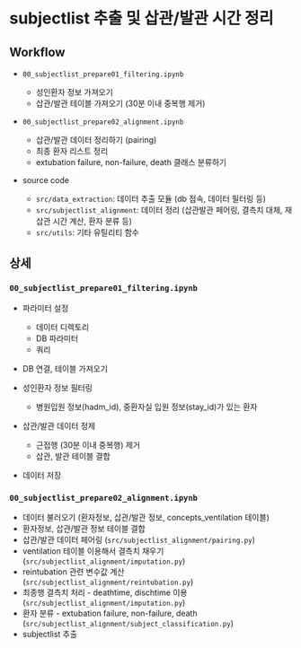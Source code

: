 # subjectlist 추출 및 삽관/발관 시간 정리

## Workflow

- `00_subjectlist_prepare01_filtering.ipynb`
    - 성인환자 정보 가져오기
    - 삽관/발관 테이블 가져오기 (30분 이내 중복행 제거)
- `00_subjectlist_prepare02_alignment.ipynb`
    - 삽관/발관 데이터 정리하기 (pairing)
    - 최종 환자 리스트 정리
    - extubation failure, non-failure, death 클래스 분류하기

- source code
    - `src/data_extraction`: 데이터 추출 모듈 (db 접속, 데이터 필터링 등)
    - `src/subjectlist_alignment`: 데이터 정리 (삽관발관 페어링, 결측치 대체, 재삽관 시간 계산, 환자 분류 등)
    - `src/utils`: 기타 유틸리티 함수

## 상세

### `00_subjectlist_prepare01_filtering.ipynb`
- 파라미터 설정
    - 데이터 디렉토리
    - DB 파라미터
    - 쿼리 

- DB 연결, 테이블 가져오기
- 성인환자 정보 필터링
    - 병원입원 정보(hadm_id), 중환자실 입원 정보(stay_id)가 있는 환자
- 삽관/발관 데이터 정제
    - 근접행 (30분 이내 중복행) 제거
    - 삽관, 발관 테이블 결합
- 데이터 저장

### `00_subjectlist_prepare02_alignment.ipynb`
- 데이터 불러오기 (환자정보, 삽관/발관 정보, concepts_ventilation 테이블)
- 환자정보, 삽관/발관 정보 테이블 결합
- 삽관/발관 데이터 페어링 (`src/subjectlist_alignment/pairing.py`)
- ventilation 테이블 이용해서 결측치 채우기 (`src/subjectlist_alignment/imputation.py`)
- reintubation 관련 변수값 계산 (`src/subjectlist_alignment/reintubation.py`)
- 최종행 결측치 처리 - deathtime, dischtime 이용 (`src/subjectlist_alignment/imputation.py`)
- 환자 분류 - extubation failure, non-failure, death (`src/subjectlist_alignment/subject_classification.py`)
- subjectlist 추출

